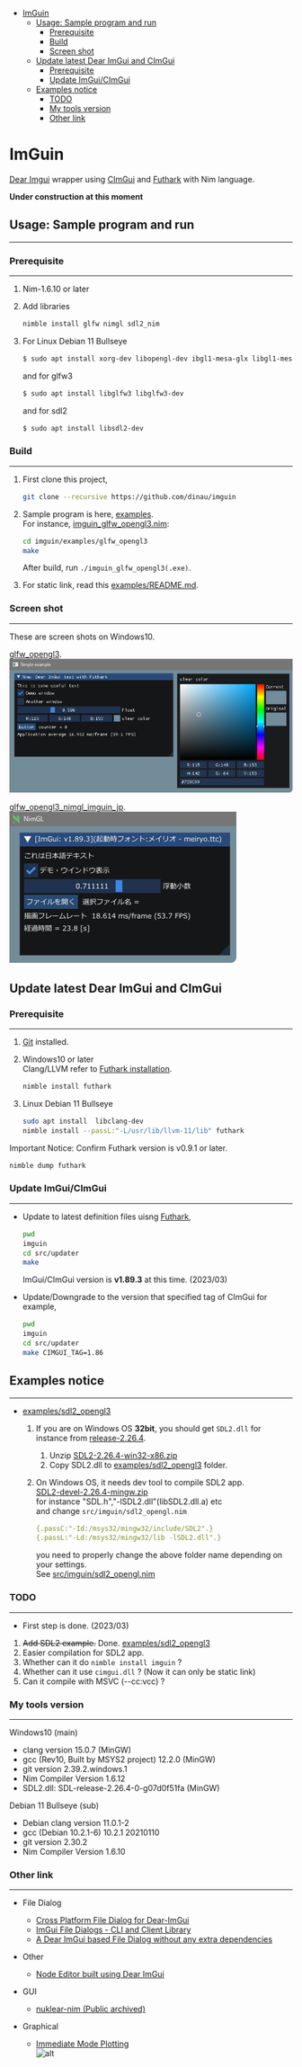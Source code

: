 <!-- START doctoc generated TOC please keep comment here to allow auto update -->
<!-- DON'T EDIT THIS SECTION, INSTEAD RE-RUN doctoc TO UPDATE -->

- [ImGuin](#imguin)
  - [Usage: Sample program and run](#usage-sample-program-and-run)
    - [Prerequisite](#prerequisite)
    - [Build](#build)
    - [Screen shot](#screen-shot)
  - [Update latest Dear ImGui and CImGui](#update-latest-dear-imgui-and-cimgui)
    - [Prerequisite](#prerequisite-1)
    - [Update ImGui/CImGui](#update-imguicimgui)
  - [Examples notice](#examples-notice)
    - [TODO](#todo)
    - [My tools version](#my-tools-version)
    - [Other link](#other-link)

<!-- END doctoc generated TOC please keep comment here to allow auto update -->

# ImGuin 

[Dear Imgui](https://github.com/ocornut/imgui) wrapper using [CImGui](https://github.com/cimgui/cimgui) and [Futhark](https://github.com/PMunch/futhark) with Nim language.

**Under construction at this moment**

## Usage: Sample program and run

---

### Prerequisite

---
1. Nim-1.6.10 or later
1. Add libraries

   ```sh
   nimble install glfw nimgl sdl2_nim
   ```

1. For Linux Debian 11 Bullseye

      ```sh
      $ sudo apt install xorg-dev libopengl-dev ibgl1-mesa-glx libgl1-mesa-dev
      ```
      
      and for glfw3

      ```sh
      $ sudo apt install libglfw3 libglfw3-dev
      ```
      and for sdl2

      ```sh
      $ sudo apt install libsdl2-dev
      ```

### Build  

---

1. First clone this project,

   ```sh
   git clone --recursive https://github.com/dinau/imguin
   ```

1. Sample program is here, [examples](examples).  
For instance, [imguin_glfw_opengl3.nim](examples/glfw_opengl3/imguin_glfw_opengl3.nim):

   ```sh
   cd imguin/examples/glfw_opengl3
   make
   ```

   After build, run `./imguin_glfw_opengl3(.exe)`.

1. For static link, read this [examples/README.md](examples/README.md). 

### Screen shot

---

These are screen shots on Windows10.  

[glfw_opengl3](examples/glfw_opengl3).  
![alt](src/img/screenshot1.png)

[glfw_opengl3_nimgl_imguin_jp](examples/glfw_opengl3_nimgl_imguin_jp).  
![alt](src/img/screenshot2.png)

## Update latest Dear ImGui and CImGui

### Prerequisite

---

1. [Git](https://git-scm.com/) installed.
1. Windows10 or later  
Clang/LLVM refer to [Futhark installation](https://github.com/PMunch/futhark#installation).

   ```sh
   nimble install futhark 
   ```

1. Linux Debian 11 Bullseye

    ```sh
    sudo apt install  libclang-dev
    nimble install --passL:"-L/usr/lib/llvm-11/lib" futhark
    ```

Important Notice: Confirm Futhark version is v0.9.1 or later.

```sh
nimble dump futhark
```

### Update ImGui/CImGui

---

- Update to latest definition files uisng [Futhark](https://github.com/PMunch/futhark),

   ```sh
   pwd
   imguin
   cd src/updater
   make
   ```
   
   ImGui/CImGui version is **v1.89.3** at this time. (2023/03)
- Update/Downgrade to the version that specified tag of CImGui for example,  

   ```sh
   pwd
   imguin
   cd src/updater
   make CIMGUI_TAG=1.86
   ```

## Examples notice

---
- [examples/sdl2_opengl3](examples/sdl2_opengl3)  
   1. If you are on Windows OS **32bit**, you should get `SDL2.dll` for instance from [release-2.26.4](https://github.com/libsdl-org/SDL/releases/tag/release-2.26.4).  
      1. Unzip [SDL2-2.26.4-win32-x86.zip](https://github.com/libsdl-org/SDL/releases/download/release-2.26.4/SDL2-2.26.4-win32-x86.zip)
      1. Copy SDL2.dll to [examples/sdl2_opengl3](examples/sdl2_opengl3) folder.
   1. On Windows OS, it needs dev tool to compile SDL2 app.  
      [SDL2-devel-2.26.4-mingw.zip](https://github.com/libsdl-org/SDL/releases/download/release-2.26.4/SDL2-devel-2.26.4-mingw.zip)  
      for instance "SDL.h","-lSDL2.dll"(libSDL2.dll.a) etc  
      and change `src/imguin/sdl2_opengl.nim`

      ```nim
      {.passC:"-Id:/msys32/mingw32/include/SDL2".}
      {.passL:"-Ld:/msys32/mingw32/lib -lSDL2.dll".}
      ```

      you need to properly change the above folder name depending on your settings.  
      See [src/imguin/sdl2_opengl.nim](src/imguin/sdl2_opengl.nim)


### TODO

---

- First step is done. (2023/03)
1. ~~Add SDL2 example.~~ Done. [examples/sdl2_opengl3](examples/sdl2_opengl3) 
1. Easier compilation for SDL2 app.
1. Whether can it do `nimble install imguin` ?
1. Whether can it use `cimgui.dll` ? (Now it can only be static link)
1. Can it compile with MSVC (--cc:vcc) ?

### My tools version

---

Windows10 (main)
- clang version 15.0.7 (MinGW)
- gcc (Rev10, Built by MSYS2 project) 12.2.0 (MinGW)
- git version 2.39.2.windows.1
- Nim Compiler Version 1.6.12
- SDL2.dll: SDL-release-2.26.4-0-g07d0f51fa (MinGW)

Debian 11 Bullseye (sub)
- Debian clang version 11.0.1-2
- gcc (Debian 10.2.1-6) 10.2.1 20210110
- git version 2.30.2
- Nim Compiler Version 1.6.10

### Other link

---

- File Dialog
   - [Cross Platform File Dialog for Dear-ImGui ](https://github.com/gallickgunner/ImGui-Addons)
   - [ImGui File Dialogs - CLI and Client Library](https://github.com/time-killer-games/libfiledialogs)
   - [A Dear ImGui based File Dialog without any extra dependencies](https://github.com/Julianiolo/ImGuiFD)
- Other
   - [Node Editor built using Dear ImGui](https://github.com/thedmd/imgui-node-editor)
- GUI
   - [nuklear-nim (Public archived)](https://github.com/zacharycarter/nuklear-nim)

- Graphical
  - [Immediate Mode Plotting](https://github.com/epezent/implot)  
     ![alt](https://raw.githubusercontent.com/wiki/epezent/implot/screenshots3/stem.gif)
